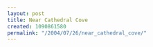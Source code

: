 ```yaml
---
layout: post
title: Near Cathedral Cove
created: 1090861580
permalink: "/2004/07/26/near_cathedral_cove/"
---
```


